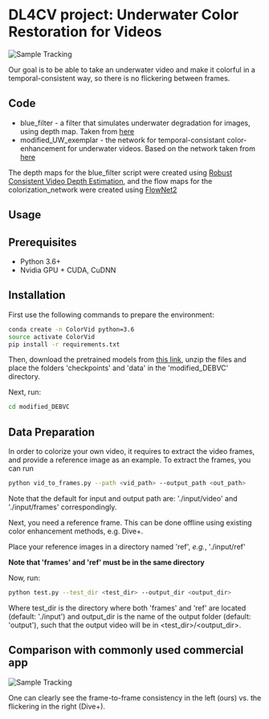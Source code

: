 


# DL4CV project: Underwater Color Restoration for Videos

![Sample Tracking](assets/gif_our_vs_original.gif)


Our goal is to be able to take an underwater video and make it colorful in a temporal-consistent way, so there is no flickering between frames. 

## Code
- blue_filter - a filter that simulates underwater degradation for images, using depth map. Taken from [here](https://li-chongyi.github.io/proj_underwater_image_synthesis.html)
- modified_UW_exemplar - the network for temporal-consistant color-enhancement for underwater videos. Based on the network taken from [here](https://github.com/zhangmozhe/Deep-Exemplar-based-Video-Colorization)

The depth maps for the blue_filter script were created using [Robust Consistent Video Depth Estimation](https://robust-cvd.github.io/), and the flow maps for the colorization_network were created using [FlowNet2](https://github.com/NVIDIA/flownet2-pytorch)

## Usage

## Prerequisites

- Python 3.6+
- Nvidia GPU + CUDA, CuDNN

## Installation

First use the following commands to prepare the environment:

```bash
conda create -n ColorVid python=3.6
source activate ColorVid
pip install -r requirements.txt
```

Then, download the pretrained models from [this link](https://drive.google.com/drive/folders/1OxB0G1blnjIDcFQ2Cnt4RfJbP-Iw-QH-?usp=sharing),
unzip the files and place the folders 'checkpoints' and 'data' in the 'modified_DEBVC' directory.

Next, run:

```bash
cd modified_DEBVC
```

## Data Preparation

In order to colorize your own video, it requires to extract the video frames, and provide a reference image as an example.
To extract the frames, you can run
```bash
python vid_to_frames.py --path <vid_path> --output_path <out_path>
```
Note that the default for input and output path are: './input/video' and './input/frames' correspondingly.

Next, you need a reference frame.  This can be done offline using existing color enhancement methods, e.g. Dive+.

Place your reference images in a directory named 'ref', _e.g._, './input/ref'

**Note that 'frames' and 'ref' must be in the same directory**

Now, run:

```bash
python test.py --test_dir <test_dir> --output_dir <output_dir>
```
Where test_dir is the directory where both 'frames' and 'ref' are located (default: './input') and output_dir is the name of the output folder (default: 'output'), such that the output video will be in <test_dir>/<output_dir>.

## Comparison with commonly used commercial app

![Sample Tracking](assets/ours_vs_divep.gif)


One can clearly see the frame-to-frame consistency in the left (ours) vs. the flickering in the right (Dive+).

